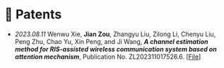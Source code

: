 # 💬 Patents
- *2023.08.11* Wenwu Xie, **Jian Zou**, Zhangyu Liu, Zilong Li, Chenyu Liu, Peng Zhu, Chao Yu, Xin Peng, and Ji Wang, **<i>A channel estimation method for RIS-assisted wireless communication system based on attention mechanism</i>**, Publication No. ZL202311017526.6. [<a target="_blank" href="./images/Patent_2023_1.pdf" >File</a>]

